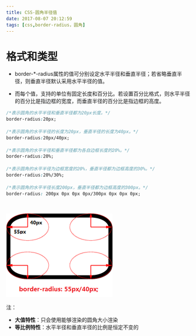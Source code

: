 ```yaml
---
title: CSS-圆角半径值
date: 2017-08-07 20:12:59
tags: [css,border-radius，圆角]
---
```


# 格式和类型 

- border-*-radius属性的值可分别设定水平半径和垂直半径；若省略垂直半径，则垂直半径默认采用水平半径的值。

- 而每个值，支持的单位有固定长度和百分比。若设置百分比格式，则水平半径的百分比是指边框的宽度，而垂直半径的百分比是指边框的高度。

```css
/*表示圆角的水平半径和垂直半径都为20px长度。*/
border-radius:20px;	

/*表示圆角的水平半径的长度为20px，垂直半径的长度为40px。*/
border-radius:20px/40px; 

/*表示圆角的水平半径和垂直半径都为各自边框长度的20%。*/
border-radius:20%;

/*表示圆角的水平半径为边框宽度的20%，垂直半径都为边框高度的30%。*/
border-radius:20%/30%;	

/*表示圆角的水平半径长度200px，垂直半径都为边框高度的300px。*/
border-radius: 200px 0px 0px 0px/300px 0px 0px 0px;	
```

<br/>

<!--more-->

![](CSS-圆角半径值\153475-20161110154102108-522676325.png)

注：

- **大值特性**：只会使用能够渲染的圆角大小渲染
- **等比例特性**：水平半径和垂直半径的比例是恒定不变的

